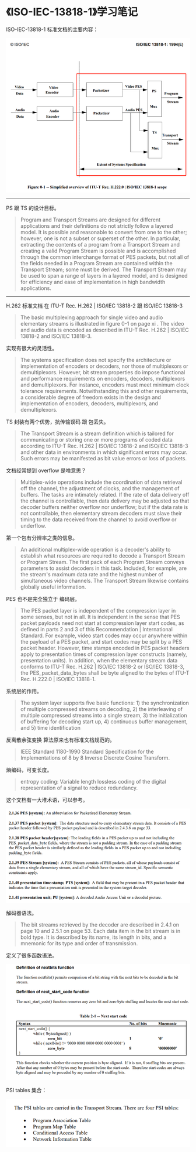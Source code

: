 # 《ISO-IEC-13818-1》学习笔记

ISO-IEC-13818-1 标准文档的主要内容：

![13818-1-1](13818-1-1.png)

------



PS 跟 TS 的设计目标。

> Program and Transport Streams are designed for different applications and their definitions do not strictly follow a layered model. It is possible and reasonable to convert from one to the other; however, one is not a subset or superset of the other. In particular, extracting the contents of a program from a Transport Stream and creating a valid Program Stream is possible and is accomplished through the common interchange format of PES packets, but not all of the fields needed in a Program Stream are contained within the Transport Stream; some must be derived. The Transport Stream may be used to span a range of layers in a layered model, and is designed for efficiency and ease of implementation in high bandwidth applications.

------



H.262 标准文档 在 ITU-T Rec. H.262 | ISO/IEC 13818-2 跟 ISO/IEC 13818-3

> The basic multiplexing approach for single video and audio elementary streams is illustrated in figure 0-1 on page xi . The video and audio data is encoded as described in ITU-T Rec. H.262 | ISO/IEC 13818-2 and ISO/IEC 13818-3. 



实现有很大的灵活性。

> The systems specification does not specify the architecture or implementation of encoders or decoders, nor those of multiplexors or demultiplexors. However, bit stream properties do impose functional and performance requirements on encoders, decoders, multiplexors and demultiplexors. For instance, encoders must meet minimum clock tolerance requirements. Notwithstanding this and other requirements, a considerable degree of freedom exists in the design and implementation of encoders, decoders, multiplexors, and demultiplexors.





TS 封装有两个优势，抗传输误码 跟 包丢失。

> The Transport Stream is a stream definition which is tailored for communicating or storing one or more programs of coded data according to ITU-T Rec. H.262 | ISO/IEC 13818-2 and ISO/IEC 13818-3 and other data in environments in which significant errors may occur. Such errors may be manifested as bit value errors or loss of packets.



文档经常提到 overflow 是啥意思？

> Multiplex-wide operations include the coordination of data retrieval off the channel, the adjustment of clocks, and the management of buffers. The tasks are intimately related. If the rate of data delivery off the channel is controllable, then data delivery may be adjusted so that decoder buffers neither overflow nor underflow; but if the data rate is not controllable, then elementary stream decoders must slave their timing to the data received from the channel to avoid overflow or underflow.



第一个包有分辨率之类的信息。

> An additional multiplex-wide operation is a decoder's ability to establish what resources are required to decode a Transport Stream or Program Stream. The first pack of each Program Stream conveys parameters to assist decoders in this task. Included, for example, are the stream's maximum data rate and the highest number of simultaneous video channels. The Transport Stream likewise contains globally useful information.





PES 也不是完全独立于 编码层。

> The PES packet layer is independent of the compression layer in some senses, but not in all. It is independent in the sense that PES packet payloads need not start at compression layer start codes, as defined in parts 2 and 3 of this Recommendation | International Standard. For example, video start codes may occur anywhere within the payload of a PES packet, and start codes may be split by a PES packet header. However, time stamps encoded in PES packet headers apply to presentation times of compression layer constructs (namely, presentation units). In addition, when the elementary stream data conforms to ITU-T Rec. H.262 | ISO/IEC 13818-2 or ISO/IEC 13818-3, the PES_packet_data_bytes shall be byte aligned to the bytes of ITU-T Rec. H.222.0 | ISO/IEC 13818-1.



系统层的作用。

> The system layer supports five basic functions: 1) the synchronization of multiple compressed streams on decoding, 2) the interleaving of multiple compressed streams into a single stream, 3) the initialization of buffering for decoding start up, 4) continuous buffer management, and 5) time identification



反离散余弦变换 算法原来也有标准文档规范的。

> IEEE Standard 1180-1990 Standard Specification for the Implementations of 8 by 8 Inverse Discrete Cosine Transform.



熵编码，可变长度。

> entropy coding: Variable length lossless coding of the digital representation of a signal to reduce redundancy.





这个文档有一大堆术语，可以参考。

![13818-1-2](13818-1-2.png)



解码器语法。

> The bit streams retrieved by the decoder are described in 2.4.1 on page 10 and 2.5.1 on page 53. Each data item in the bit stream is in bold type. It is described by its name, its length in bits, and a mnemonic for its type and order of transmission.



定义了很多函数语法。

![13818-1-3](13818-1-3.png)



 PSI tables 集合：

![13818-1-4](13818-1-4.png)
